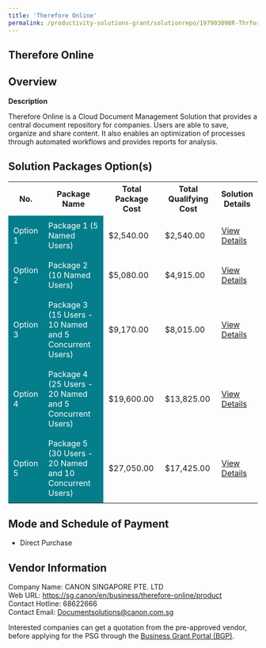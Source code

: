```yaml
---
title: 'Therefore Online'
permalink: /productivity-solutions-grant/solutionrepo/197903098R-Thrfor-Onln-G
---
```


## Therefore Online

## Overview

**Description**

Therefore Online is a Cloud Document Management Solution that provides a central document repository for companies. Users are able to save, organize and share content. It also enables an optimization of processes through automated workflows and provides reports for analysis.

## Solution Packages Option(s)

<table>
<tr>
<th><b>No.</b></th>
<th><b>Package Name</b></th>
<th><b>Total Package Cost</b></th>
<th><b>Total Qualifying Cost</b></th>
<th><b>Solution Details</b></th>
</tr>
<tr>
<td style='padding: 10px; background-color: #037E8A; color: #FFFFFF;'>Option 1</td>
<td style='padding: 10px; background-color: #037E8A; color: #FFFFFF;'>Package 1 (5 Named Users)</td>
<td style='padding: 10px;'>$2,540.00</td>
<td style='padding: 10px;'>$2,540.00</td>
<td style='padding: 10px;'><a href='/images/psg/Canon_Singapore_ThereforeOnline_Desensitised_Annex3_Part1.pdf' target='_blank'>View Details</a></td>
</tr>
<tr>
<td style='padding: 10px; background-color: #037E8A; color: #FFFFFF;'>Option 2</td>
<td style='padding: 10px; background-color: #037E8A; color: #FFFFFF;'>Package 2 (10 Named Users)</td>
<td style='padding: 10px;'>$5,080.00</td>
<td style='padding: 10px;'>$4,915.00</td>
<td style='padding: 10px;'><a href='/images/psg/Canon_Singapore_ThereforeOnline_Desensitised_Annex3_Part2.pdf' target='_blank'>View Details</a></td>
</tr>
<tr>
<td style='padding: 10px; background-color: #037E8A; color: #FFFFFF;'>Option 3</td>
<td style='padding: 10px; background-color: #037E8A; color: #FFFFFF;'>Package 3 (15 Users - 10 Named and 5 Concurrent Users)</td>
<td style='padding: 10px;'>$9,170.00</td>
<td style='padding: 10px;'>$8,015.00</td>
<td style='padding: 10px;'><a href='/images/psg/Canon_Singapore_ThereforeOnline_Desensitised_Annex3_Part3.pdf' target='_blank'>View Details</a></td>
</tr>
<tr>
<td style='padding: 10px; background-color: #037E8A; color: #FFFFFF;'>Option 4</td>
<td style='padding: 10px; background-color: #037E8A; color: #FFFFFF;'>Package 4 (25 Users - 20 Named and 5 Concurrent Users)</td>
<td style='padding: 10px;'>$19,600.00</td>
<td style='padding: 10px;'>$13,825.00</td>
<td style='padding: 10px;'><a href='/images/psg/Canon_Singapore_ThereforeOnline_Desensitised_Annex3_Part4.pdf' target='_blank'>View Details</a></td>
</tr>
<tr>
<td style='padding: 10px; background-color: #037E8A; color: #FFFFFF;'>Option 5</td>
<td style='padding: 10px; background-color: #037E8A; color: #FFFFFF;'>Package 5 (30 Users - 20 Named and 10 Concurrent Users)</td>
<td style='padding: 10px;'>$27,050.00</td>
<td style='padding: 10px;'>$17,425.00</td>
<td style='padding: 10px;'><a href='/images/psg/Canon_Singapore_ThereforeOnline_Desensitised_Annex3_Part5.pdf' target='_blank'>View Details</a></td>
</tr>
</table>

## Mode and Schedule of Payment

 - Direct Purchase

## Vendor Information

 Company Name: CANON SINGAPORE PTE. LTD<br>Web URL: https://sg.canon/en/business/therefore-online/product <br>Contact Hotline: 68622666 <br>Contact Email: Documentsolutions@canon.com.sg <br>

Interested companies can get a quotation from the pre-approved vendor, before applying for the PSG through the <a href='https://www.businessgrants.gov.sg/' target='_blank' rel='noopener'>Business Grant Portal (BGP)</a>.

<script src="/jquery/resize-tables.js"></script>

